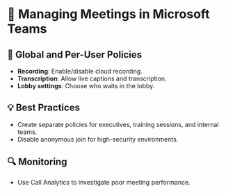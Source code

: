 # 📅 Managing Meetings in Microsoft Teams

## 🔧 Global and Per-User Policies
- **Recording**: Enable/disable cloud recording.
- **Transcription**: Allow live captions and transcription.
- **Lobby settings**: Choose who waits in the lobby.

## 💡 Best Practices
- Create separate policies for executives, training sessions, and internal teams.
- Disable anonymous join for high-security environments.

## 🔍 Monitoring
- Use Call Analytics to investigate poor meeting performance.